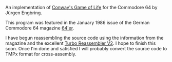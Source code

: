 An implementation of [Conway's Game of
Life](https://en.wikipedia.org/wiki/Conway's_Game_of_Life) for the Commodore 64
by Jürgen Engbring.

This program was featured in the January 1986 issue of the German Commodore 64
magazine [64'er](https://www.c64-wiki.com/wiki/64%27er).

I have begun reassembling the source code using the information from the
magazine and the excellent [Turbo Reassembler
V2](https://csdb.dk/release/?id=97860). I hope to finish this soon. Once I'm
done and satisfied I will probably convert the source code to TMPx format for
cross-assembly.
